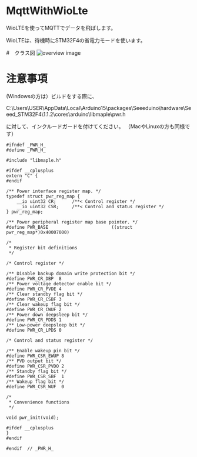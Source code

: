# MqttWithWioLte
WioLTEを使ってMQTTでデータを飛ばします。

WioLTEは、待機時にSTM32F4の省電力モードを使います。

#　クラス図
![overview image](https://github.com/poponta/MqttWithWioLte/blob/master/class.png)

# 注意事項

(Windowsの方は）ビルドをする際に、

C:\Users\USER\AppData\Local\Arduino15\packages\Seeeduino\hardware\Seeed_STM32F4\1.1.2\cores\arduino\libmaple\pwr.h

に対して、インクルードガードを付けてください。
（MacやLinuxの方も同様です）
~~~
#ifndef _PWR_H_
#define _PWR_H_

#include "libmaple.h"

#ifdef __cplusplus
extern "C" {
#endif

/** Power interface register map. */
typedef struct pwr_reg_map {
    __io uint32 CR;      /**< Control register */
    __io uint32 CSR;     /**< Control and status register */
} pwr_reg_map;

/** Power peripheral register map base pointer. */
#define PWR_BASE                        ((struct pwr_reg_map*)0x40007000)

/*
 * Register bit definitions
 */

/* Control register */

/** Disable backup domain write protection bit */
#define PWR_CR_DBP  8
/** Power voltage detector enable bit */
#define PWR_CR_PVDE 4
/** Clear standby flag bit */
#define PWR_CR_CSBF 3
/** Clear wakeup flag bit */
#define PWR_CR_CWUF 2
/** Power down deepsleep bit */
#define PWR_CR_PDDS 1
/** Low-power deepsleep bit */
#define PWR_CR_LPDS 0

/* Control and status register */

/** Enable wakeup pin bit */
#define PWR_CSR_EWUP 8
/** PVD output bit */
#define PWR_CSR_PVDO 2
/** Standby flag bit */
#define PWR_CSR_SBF  1
/** Wakeup flag bit */
#define PWR_CSR_WUF  0

/*
 * Convenience functions
 */

void pwr_init(void);

#ifdef __cplusplus
}
#endif

#endif  // _PWR_H_
~~~
